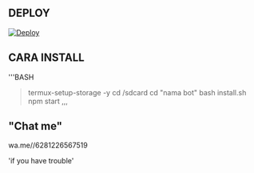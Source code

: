## DEPLOY
[![Deploy](https://www.herokucdn.com/deploy/button.svg)](https://heroku.com/deploy?template=https://github.com/TedouZio/ngetes/)

## CARA INSTALL

'''BASH
>termux-setup-storage -y
>cd /sdcard
>cd "nama bot"
>bash install.sh
>npm start
,,,

## "Chat me"

wa.me//6281226567519

'if you have trouble'
